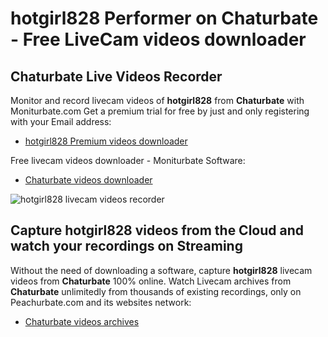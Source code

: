 # hotgirl828 Performer on Chaturbate - Free LiveCam videos downloader

## Chaturbate Live Videos Recorder

Monitor and record livecam videos of **hotgirl828** from **Chaturbate** with Moniturbate.com
Get a premium trial for free by just and only registering with your Email address:
* [hotgirl828 Premium videos downloader](https://moniturbate.com/request-demo-licence-key.html)

Free livecam videos downloader - Moniturbate Software:
* [Chaturbate videos downloader](https://moniturbate.com/moniturbate-download-software.html)

![hotgirl828 livecam videos recorder](https://peachurnet.com/templates/moniturbate-software.png)


## Capture hotgirl828 videos from the Cloud and watch your recordings on Streaming

Without the need of downloading a software, capture **hotgirl828** livecam videos from **Chaturbate** 100% online.
Watch Livecam archives from **Chaturbate** unlimitedly from thousands of existing recordings, only on Peachurbate.com and its websites network:
* [Chaturbate videos archives](https://peachurnet.com/)